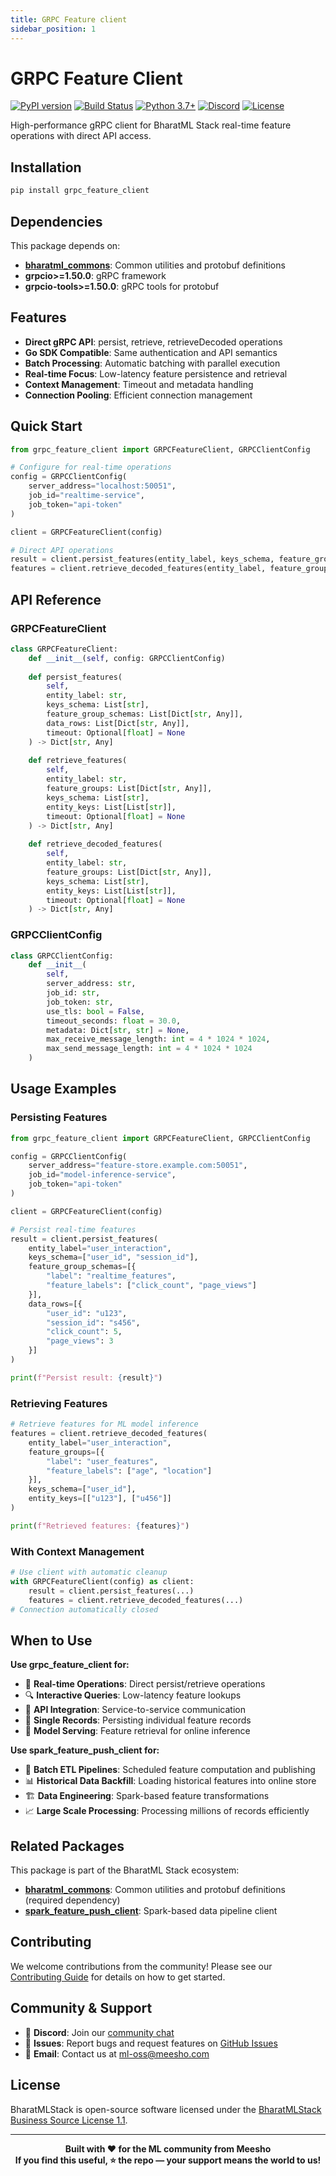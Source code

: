 ```yaml
---
title: GRPC Feature client
sidebar_position: 1
---
```

# GRPC Feature Client

[![PyPI version](https://img.shields.io/pypi/v/grpc_feature_client?label=pypi-package&color=light%20green)](https://badge.fury.io/py/grpc_feature_client)
[![Build Status](https://github.com/Meesho/BharatMLStack/actions/workflows/py-sdk.yml/badge.svg)](https://github.com/Meesho/BharatMLStack/actions/workflows/py-sdk.yml)
[![Python 3.7+](https://img.shields.io/badge/python-3.7+-blue.svg)](https://www.python.org/downloads/)
[![Discord](https://img.shields.io/badge/Discord-Join%20Chat-7289da?style=flat&logo=discord&logoColor=white)](https://discord.gg/XkT7XsV2AU)
[![License](https://img.shields.io/badge/License-BharatMLStack%20BSL%201.1-blue.svg)](https://github.com/Meesho/BharatMLStack/blob/main/LICENSE.md)

High-performance gRPC client for BharatML Stack real-time feature operations with direct API access.

## Installation

```bash
pip install grpc_feature_client
```

## Dependencies

This package depends on:
- **[bharatml_commons](https://pypi.org/project/bharatml_commons/)**: Common utilities and protobuf definitions
- **grpcio>=1.50.0**: gRPC framework
- **grpcio-tools>=1.50.0**: gRPC tools for protobuf

## Features

- **Direct gRPC API**: persist, retrieve, retrieveDecoded operations
- **Go SDK Compatible**: Same authentication and API semantics
- **Batch Processing**: Automatic batching with parallel execution
- **Real-time Focus**: Low-latency feature persistence and retrieval
- **Context Management**: Timeout and metadata handling
- **Connection Pooling**: Efficient connection management

## Quick Start

```python
from grpc_feature_client import GRPCFeatureClient, GRPCClientConfig

# Configure for real-time operations
config = GRPCClientConfig(
    server_address="localhost:50051",
    job_id="realtime-service",
    job_token="api-token"
)

client = GRPCFeatureClient(config)

# Direct API operations
result = client.persist_features(entity_label, keys_schema, feature_groups, data)
features = client.retrieve_decoded_features(entity_label, feature_groups, keys, entity_keys)
```

## API Reference

### GRPCFeatureClient

```python
class GRPCFeatureClient:
    def __init__(self, config: GRPCClientConfig)
    
    def persist_features(
        self,
        entity_label: str,
        keys_schema: List[str],
        feature_group_schemas: List[Dict[str, Any]],
        data_rows: List[Dict[str, Any]],
        timeout: Optional[float] = None
    ) -> Dict[str, Any]
    
    def retrieve_features(
        self,
        entity_label: str,
        feature_groups: List[Dict[str, Any]],
        keys_schema: List[str],
        entity_keys: List[List[str]],
        timeout: Optional[float] = None
    ) -> Dict[str, Any]
    
    def retrieve_decoded_features(
        self,
        entity_label: str,
        feature_groups: List[Dict[str, Any]],
        keys_schema: List[str],
        entity_keys: List[List[str]],
        timeout: Optional[float] = None
    ) -> Dict[str, Any]
```

### GRPCClientConfig

```python
class GRPCClientConfig:
    def __init__(
        self,
        server_address: str,
        job_id: str,
        job_token: str,
        use_tls: bool = False,
        timeout_seconds: float = 30.0,
        metadata: Dict[str, str] = None,
        max_receive_message_length: int = 4 * 1024 * 1024,
        max_send_message_length: int = 4 * 1024 * 1024
    )
```

## Usage Examples

### Persisting Features

```python
from grpc_feature_client import GRPCFeatureClient, GRPCClientConfig

config = GRPCClientConfig(
    server_address="feature-store.example.com:50051",
    job_id="model-inference-service",
    job_token="api-token"
)

client = GRPCFeatureClient(config)

# Persist real-time features
result = client.persist_features(
    entity_label="user_interaction",
    keys_schema=["user_id", "session_id"],
    feature_group_schemas=[{
        "label": "realtime_features",
        "feature_labels": ["click_count", "page_views"]
    }],
    data_rows=[{
        "user_id": "u123",
        "session_id": "s456",
        "click_count": 5,
        "page_views": 3
    }]
)

print(f"Persist result: {result}")
```

### Retrieving Features

```python
# Retrieve features for ML model inference
features = client.retrieve_decoded_features(
    entity_label="user_interaction",
    feature_groups=[{
        "label": "user_features",
        "feature_labels": ["age", "location"]
    }],
    keys_schema=["user_id"],
    entity_keys=[["u123"], ["u456"]]
)

print(f"Retrieved features: {features}")
```

### With Context Management

```python
# Use client with automatic cleanup
with GRPCFeatureClient(config) as client:
    result = client.persist_features(...)
    features = client.retrieve_decoded_features(...)
# Connection automatically closed
```

## When to Use

**Use grpc_feature_client for:**
- 🚀 **Real-time Operations**: Direct persist/retrieve operations
- 🔍 **Interactive Queries**: Low-latency feature lookups
- 🎯 **API Integration**: Service-to-service communication
- 💨 **Single Records**: Persisting individual feature records
- 🔄 **Model Serving**: Feature retrieval for online inference

**Use spark_feature_push_client for:**
- 🔄 **Batch ETL Pipelines**: Scheduled feature computation and publishing
- 📊 **Historical Data Backfill**: Loading historical features into online store
- 🏗️ **Data Engineering**: Spark-based feature transformations
- 📈 **Large Scale Processing**: Processing millions of records efficiently

## Related Packages

This package is part of the BharatML Stack ecosystem:

- **[bharatml_commons](https://pypi.org/project/bharatml_commons/)**: Common utilities and protobuf definitions (required dependency)
- **[spark_feature_push_client](https://pypi.org/project/spark_feature_push_client/)**: Spark-based data pipeline client

## Contributing

We welcome contributions from the community! Please see our [Contributing Guide](https://github.com/Meesho/BharatMLStack/blob/main/CONTRIBUTING.md) for details on how to get started.

## Community & Support

- 💬 **Discord**: Join our [community chat](https://discord.gg/XkT7XsV2AU)
- 🐛 **Issues**: Report bugs and request features on [GitHub Issues](https://github.com/Meesho/BharatMLStack/issues)
- 📧 **Email**: Contact us at [ml-oss@meesho.com](mailto:ml-oss@meesho.com )

## License

BharatMLStack is open-source software licensed under the [BharatMLStack Business Source License 1.1](https://github.com/Meesho/BharatMLStack/blob/main/LICENSE.md).

---

<div align="center">
  <strong>Built with ❤️ for the ML community from Meesho</strong>
</div>
<div align="center">
  <strong>If you find this useful, ⭐️ the repo — your support means the world to us!</strong>
</div>